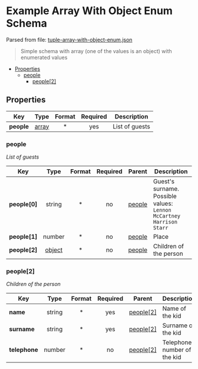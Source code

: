# __Example Array With Object Enum Schema__

Parsed from file: [tuple-array-with-object-enum.json](https://github.com/McCastles/JMC/blob/master/examples/simple/simple-array-with-object-enum.json)
> Simple schema with array (one of the values is an object) with enumerated values
* [Properties](#properties)
	* [people](#people)
		* [people[2]](#people[2])
## __Properties__
|Key|Type|Format|Required|Description|
|-|:-:|:-:|:-:|-|
|__people__|[array](people)|*|yes|List of guests|
### __people__
_List of guests_

|Key|Type|Format|Required|Parent|Description|
|-|:-:|:-:|:-:|:-:|-|
|__people[0]__|string|*|no|[people](people)|Guest's surname. Possible values: `Lennon` `McCartney` `Harrison` `Starr`|
|__people[1]__|number|*|no|[people](people)|Place|
|__people[2]__|[object](#people[2])|*|no|[people](people)|Children of the person|
### __people[2]__
_Children of the person_

|Key|Type|Format|Required|Parent|Description|
|-|:-:|:-:|:-:|:-:|-|
|__name__|string|*|yes|[people[2]](people[2])|Name of the kid|
|__surname__|string|*|yes|[people[2]](people[2])|Surname of the kid|
|__telephone__|number|*|no|[people[2]](people[2])|Telephone number of the kid|